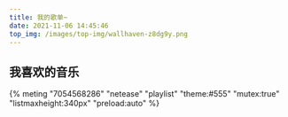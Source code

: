 ```yaml
---
title: 我的歌单~
date: 2021-11-06 14:45:46
top_img: /images/top-img/wallhaven-z8dg9y.png
---
```

## 我喜欢的音乐

{% meting "7054568286" "netease" "playlist" "theme:#555" "mutex:true" "listmaxheight:340px" "preload:auto" %}




 